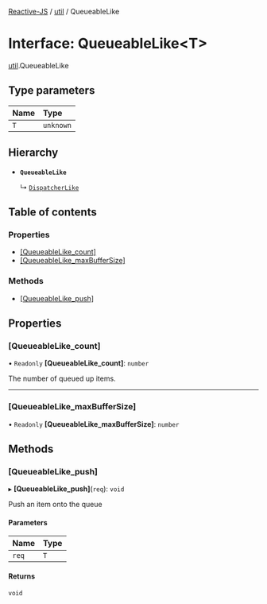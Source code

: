 [Reactive-JS](../README.md) / [util](../modules/util.md) / QueueableLike

# Interface: QueueableLike<T\>

[util](../modules/util.md).QueueableLike

## Type parameters

| Name | Type |
| :------ | :------ |
| `T` | `unknown` |

## Hierarchy

- **`QueueableLike`**

  ↳ [`DispatcherLike`](rx.DispatcherLike.md)

## Table of contents

### Properties

- [[QueueableLike\_count]](util.QueueableLike.md#[queueablelike_count])
- [[QueueableLike\_maxBufferSize]](util.QueueableLike.md#[queueablelike_maxbuffersize])

### Methods

- [[QueueableLike\_push]](util.QueueableLike.md#[queueablelike_push])

## Properties

### [QueueableLike\_count]

• `Readonly` **[QueueableLike\_count]**: `number`

The number of queued up items.

___

### [QueueableLike\_maxBufferSize]

• `Readonly` **[QueueableLike\_maxBufferSize]**: `number`

## Methods

### [QueueableLike\_push]

▸ **[QueueableLike_push]**(`req`): `void`

Push an item onto the queue

#### Parameters

| Name | Type |
| :------ | :------ |
| `req` | `T` |

#### Returns

`void`

